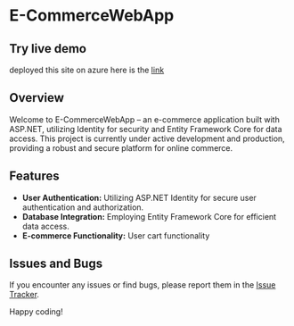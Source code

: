 # E-CommerceWebApp
## Try live demo
deployed this site on azure here is the [link](https://e-commercewebapp20231231132835.azurewebsites.net/)
## Overview

Welcome to E-CommerceWebApp – an e-commerce application built with ASP.NET, utilizing Identity for security and Entity Framework Core for data access. This project is currently under active development and production, providing a robust and secure platform for online commerce.

## Features

- **User Authentication:** Utilizing ASP.NET Identity for secure user authentication and authorization.
- **Database Integration:** Employing Entity Framework Core for efficient data access.
- **E-commerce Functionality:** User cart functionality

## Issues and Bugs

If you encounter any issues or find bugs, please report them in the [Issue Tracker](https://github.com/ahmads1990/E-CommerceWebApp/issues).


Happy coding!

